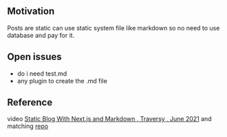 <h2>Motivation</h2>
Posts are static can use static system file like markdown so no need to use database and pay for it.

<h2>Open issues</h2>
<ul>
<li>do i need test.md</li> 
<li>any plugin to create the .md file </li> 
</ul>

<h2>Reference</h2>
video <a href='https://youtu.be/MrjeefD8sac?si=y-b_CCplDTAXYGqw'> Static Blog With Next.js and Markdown  , Traversy , June 2021</a> and matching <a href='https://github.com/bradtraversy/next-markdown-blog'>repo</a>
